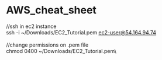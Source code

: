# AWS_cheat_sheet

//ssh in ec2 instance\
ssh -i ~/Downloads/EC2_Tutorial.pem ec2-user@54.164.94.74\
\
//change permissions on .pem file\
chmod 0400 ~/Downloads/EC2_Tutorial.pem\
